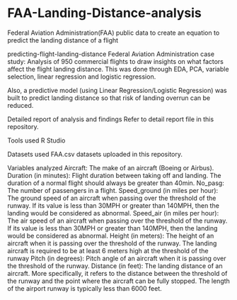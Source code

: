 # FAA-Landing-Distance-analysis
Federal Aviation Administration(FAA) public data to create an equation to predict the landing distance of a flight 

predicting-flight-landing-distance
Federal Aviation Administration case study: Analysis of 950 commercial flights to draw insights on what factors affect the flight landing distance. This was done through EDA, PCA, variable selection, linear regression and logistic regression.

Also, a predictive model (using Linear Regression/Logistic Regression) was built to predict landing distance so that risk of landing overrun can be reduced.

Detailed report of analysis and findings
Refer to detail report file in this repository.

Tools used
R Studio

Datasets used
FAA.csv datasets uploaded in this repository.

Variables analyzed
Aircraft: The make of an aircraft (Boeing or Airbus).
Duration (in minutes): Flight duration between taking off and landing. The duration of a normal flight should always be greater than 40min.
No_pasg: The number of passengers in a flight.
Speed_ground (in miles per hour): The ground speed of an aircraft when passing over the threshold of the runway. If its value is less than 30MPH or greater than 140MPH, then the landing would be considered as abnormal.
Speed_air (in miles per hour): The air speed of an aircraft when passing over the threshold of the runway. If its value is less than 30MPH or greater than 140MPH, then the landing would be considered as abnormal.
Height (in meters): The height of an aircraft when it is passing over the threshold of the runway. The landing aircraft is required to be at least 6 meters high at the threshold of the runway
Pitch (in degrees): Pitch angle of an aircraft when it is passing over the threshold of the runway.
Distance (in feet): The landing distance of an aircraft. More specifically, it refers to the distance between the threshold of the runway and the point where the aircraft can be fully stopped. The length of the airport runway is typically less than 6000 feet.

